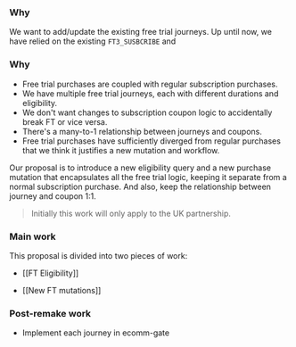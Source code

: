 ### Why
We want to add/update the existing free trial journeys. Up until now, we have relied on the existing `FT3_SUSBCRIBE`  and 
### Why
* Free trial purchases are coupled with regular subscription purchases.
* We have multiple free trial journeys, each with different durations and eligibility.
* We don't want changes to subscription coupon logic to accidentally break FT or vice versa.
* There's a many-to-1 relationship between journeys and coupons.
* Free trial purchases have sufficiently diverged from regular purchases that we think it justifies a new mutation and workflow.

Our proposal is to introduce a new eligibility query and a new purchase mutation that encapsulates all the free trial logic, keeping it separate from a normal subscription purchase. And also, keep the relationship between journey and coupon 1:1.

> Initially this work will only apply to the UK partnership.

### Main work
This proposal is divided into two pieces of work:
* [[FT Eligibility]]
- [[New FT mutations]]

### Post-remake work
* Implement each journey in ecomm-gate